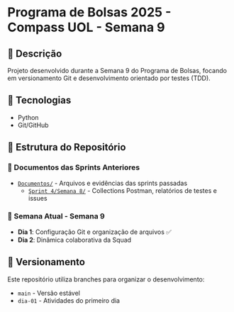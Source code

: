 # Programa de Bolsas 2025 - Compass UOL - Semana 9

## 📖 Descrição
Projeto desenvolvido durante a Semana 9 do Programa de Bolsas, focando em versionamento Git e desenvolvimento orientado por testes (TDD).

## 🚀 Tecnologias
- Python
- Git/GitHub

## 📁 Estrutura do Repositório

### 📂 Documentos das Sprints Anteriores
- [`Documentos/`]([./Documentos/](https://github.com/ericllima/pb-atividades/tree/dia-01/Documentos/)) - Arquivos e evidências das sprints passadas
  - [`Sprint 4/Semana 8/`](https://github.com/ericllima/pb-atividades/tree/dia-01/Documentos/Sprint%204/Semana%208) - Collections Postman, relatórios de testes e issues

### 🎯 Semana Atual - Semana 9
- **Dia 1**: Configuração Git e organização de arquivos ✅
- **Dia 2**: Dinâmica colaborativa da Squad

## 🔄 Versionamento
Este repositório utiliza branches para organizar o desenvolvimento:
- `main` - Versão estável
- `dia-01` - Atividades do primeiro dia

